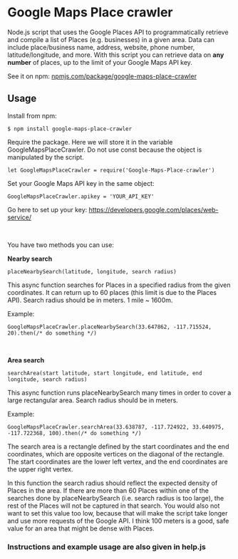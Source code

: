 # Google Maps Place crawler

Node.js script that uses the Google Places API to programmatically retrieve and compile a list of Places (e.g. businesses) in a given area. Data can include place/business name, address, website, phone number, latitude/longitude, and more. With this script you can retrieve data on **any number** of places, up to the limit of your Google Maps API key.

See it on npm: [npmjs.com/package/google-maps-place-crawler](https://www.npmjs.com/package/google-maps-place-crawler)

## Usage

Install from npm:

    $ npm install google-maps-place-crawler

Require the package. Here we will store it in the variable GoogleMapsPlaceCrawler. Do not use const because the object is manipulated by the script.

    let GoogleMapsPlaceCrawler = require('Google-Maps-Place-crawler')

Set your Google Maps API key in the same object:

    GoogleMapsPlaceCrawler.apikey = 'YOUR_API_KEY'

Go here to set up your key: https://developers.google.com/places/web-service/

<br>

You have two methods you can use:

**Nearby search**

    placeNearbySearch(latitude, longitude, search radius)

This async function searches for Places in a specified radius from the given coordinates. It can return up to 60 places (this limit is due to the Places API). Search radius should be in meters. 1 mile ~ 1600m.

Example:

    GoogleMapsPlaceCrawler.placeNearbySearch(33.647862, -117.715524, 20).then(/* do something */)
       
<br>

**Area search**

    searchArea(start latitude, start longitude, end latitude, end longitude, search radius)

This async function runs placeNearbySearch many times in order to cover a large rectangular area. Search radius should be in meters.

Example:

    GoogleMapsPlaceCrawler.searchArea(33.638787, -117.724922, 33.640975, -117.722368, 100).then(/* do something */)

The search area is a rectangle defined by the start coordinates and the end coordinates, which are opposite vertices on the diagonal of the rectangle. The start coordinates are the lower left vertex, and the end coordinates are the upper right vertex.

In this function the search radius should reflect the expected density of Places in the area. If there are more than 60 Places within one of the searches done by placeNearbySearch (i.e. search radius is too large), the rest of the Places will not be captured in that search. You would also not want to set this value too low, because that will make the script take longer and use more requests of the Google API. I think 100 meters is a good, safe value for an area that might be dense with Places.

### Instructions and example usage are also given in help.js
